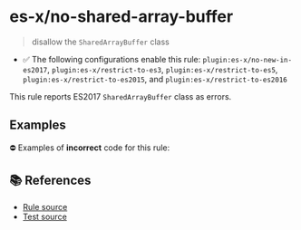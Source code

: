# es-x/no-shared-array-buffer
> disallow the `SharedArrayBuffer` class

- ✅ The following configurations enable this rule: `plugin:es-x/no-new-in-es2017`, `plugin:es-x/restrict-to-es3`, `plugin:es-x/restrict-to-es5`, `plugin:es-x/restrict-to-es2015`, and `plugin:es-x/restrict-to-es2016`

This rule reports ES2017 `SharedArrayBuffer` class as errors.

## Examples

⛔ Examples of **incorrect** code for this rule:

<eslint-playground type="bad" code="/*eslint es-x/no-shared-array-buffer: error */
let buffer = new SharedArrayBuffer(10)
" />

## 📚 References

- [Rule source](https://github.com/ota-meshi/eslint-plugin-es-x/blob/v4.1.0/lib/rules/no-shared-array-buffer.js)
- [Test source](https://github.com/ota-meshi/eslint-plugin-es-x/blob/v4.1.0/tests/lib/rules/no-shared-array-buffer.js)
